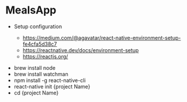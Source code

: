 # MealsApp
* Setup configuration

    - https://medium.com/@agavatar/react-native-environment-setup-fe4cfa5d38c7
    - https://reactnative.dev/docs/environment-setup
    - https://reactjs.org/
- brew install node
- brew install watchman
- npm install -g react-native-cli
- react-native init {project Name}
- cd {project Name}
